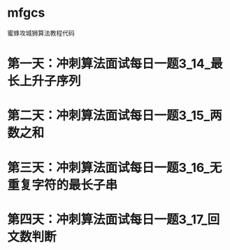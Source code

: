 # mfgcs
蜜蜂攻城狮算法教程代码
# 第一天：冲刺算法面试每日一题3_14_最长上升子序列
# 第二天：冲刺算法面试每日一题3_15_两数之和
# 第三天：冲刺算法面试每日一题3_16_无重复字符的最长子串
# 第四天：冲刺算法面试每日一题3_17_回文数判断
